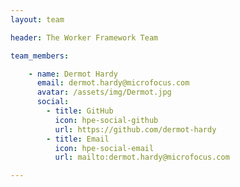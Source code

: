 ```yaml
---
layout: team

header: The Worker Framework Team

team_members:

    - name: Dermot Hardy
      email: dermot.hardy@microfocus.com
      avatar: /assets/img/Dermot.jpg
      social:
        - title: GitHub
          icon: hpe-social-github
          url: https://github.com/dermot-hardy
        - title: Email
          icon: hpe-social-email
          url: mailto:dermot.hardy@microfocus.com

---
```

